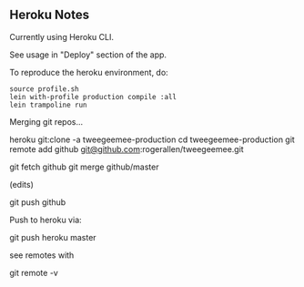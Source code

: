 Heroku Notes
------------

Currently using Heroku CLI.

See usage in "Deploy" section of the app.

To reproduce the heroku environment, do:

```
source profile.sh
lein with-profile production compile :all
lein trampoline run
```

Merging git repos...

heroku git:clone -a tweegeemee-production
cd tweegeemee-production
git remote add github git@github.com:rogerallen/tweegeemee.git

git fetch github
git merge github/master

(edits)

git push github

Push to heroku via:

 git push heroku master

see remotes with

 git remote -v
